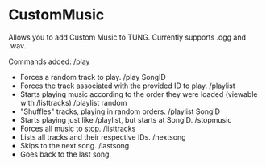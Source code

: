 # CustomMusic
Allows you to add Custom Music to TUNG. Currently supports .ogg and .wav.

Commands added:
/play
- Forces a random track to play.
/play SongID
- Forces the track associated with the provided ID to play.
/playlist
- Starts playing music according to the order they were loaded (viewable with /listtracks)
/playlist random
- "Shuffles" tracks, playing in random orders.
/playlist SongID
- Starts playing just like /playlist, but starts at SongID.
/stopmusic
- Forces all music to stop.
/listtracks
- Lists all tracks and their respective IDs.
/nextsong
- Skips to the next song.
/lastsong
- Goes back to the last song.
